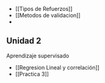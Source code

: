 - [[Tipos de Refuerzos]]
- [[Metodos de validacion]]
-
## Unidad 2
Aprendizaje supervisado
- [[Regresion Lineal y correlación]] 
- [[Practica 3]] 